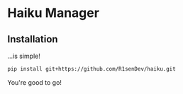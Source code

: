 # Haiku Manager

## Installation

&hellip;is simple!

```bash
pip install git+https://github.com/R1senDev/haiku.git
```

You're good to go!